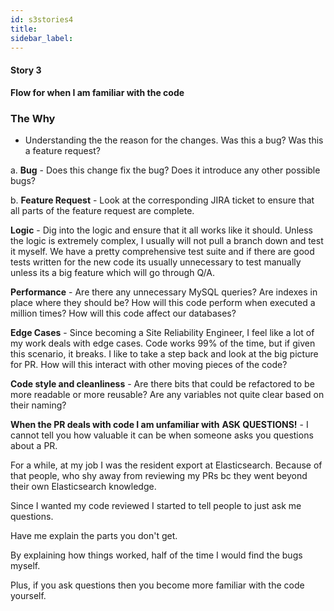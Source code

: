 ```yaml
---
id: s3stories4
title:
sidebar_label:
---
```


#### Story 3

**Flow for when I am familiar with the code**

### The Why

- Understanding the the reason for the changes.
Was this a bug? Was this a feature request?

a. **Bug** - Does this change fix the bug? Does it introduce any other possible bugs?

b. **Feature Request** - Look at the corresponding JIRA ticket to ensure that all parts of the feature request are complete.

**Logic** - Dig into the logic and ensure that it all works like it should. Unless the logic is extremely complex, I usually will not pull a branch down and test it myself. We have a pretty comprehensive test suite and if there are good tests written for the new code its usually unnecessary to test manually unless its a big feature which will go through Q/A.

**Performance** - Are there any unnecessary MySQL queries? Are indexes in place where they should be? How will this code perform when executed a million times? How will this code affect our databases?

**Edge Cases** - Since becoming a Site Reliability Engineer, I feel like a lot of my work deals with edge cases. Code works 99% of the time, but if given this scenario, it breaks. I like to take a step back and look at the big picture for PR. How will this interact with other moving pieces of the code?

**Code style and cleanliness** - Are there bits that could be refactored to be more readable or more reusable? Are any variables not quite clear based on their naming?

**When the PR deals with code I am unfamiliar with**
**ASK QUESTIONS!** - I cannot tell you how valuable it can be when someone asks you questions about a PR.

For a while, at my job I was the resident export at Elasticsearch.
Because of that people, who shy away from reviewing my PRs bc they went beyond their own Elasticsearch knowledge.

Since I wanted my code reviewed I started to tell people to just ask me questions.

Have me explain the parts you don't get.

By explaining how things worked, half of the time I would find the bugs myself.

Plus, if you ask questions then you become more familiar with the code yourself.
